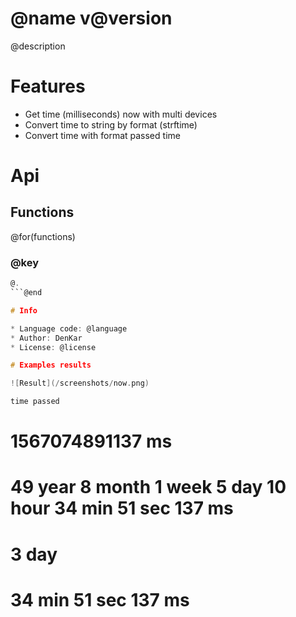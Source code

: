 @name v@version
============================
@description

# Features

* Get time (milliseconds) now with multi devices
* Convert time to string by format (strftime)
* Convert time with format passed time

# Api

## Functions
@for(functions)
### @key
```C
@.
```@end

# Info

* Language code: @language
* Author: DenKar
* License: @license

# Examples results

![Result](/screenshots/now.png)

time passed
```
# 1567074891137 ms
# 49 year 8 month 1 week 5 day 10 hour 34 min 51 sec 137 ms
# 3 day
# 34 min 51 sec 137 ms
```
